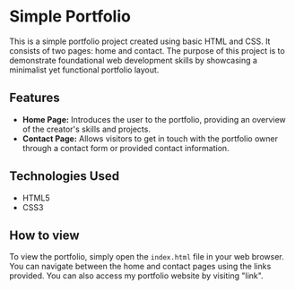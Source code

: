 # Simple Portfolio

This is a simple portfolio project created using basic HTML and CSS. It consists of two pages: home and contact. The purpose of this project is to demonstrate foundational web development skills by showcasing a minimalist yet functional portfolio layout.

## Features
- **Home Page:** Introduces the user to the portfolio, providing an overview of the creator's skills and projects.
- **Contact Page:** Allows visitors to get in touch with the portfolio owner through a contact form or provided contact information.

## Technologies Used
- HTML5
- CSS3
  
## How to view
To view the portfolio, simply open the `index.html` file in your web browser. You can navigate between the home and contact pages using the links provided. You can also access my portfolio website by visiting "link".
